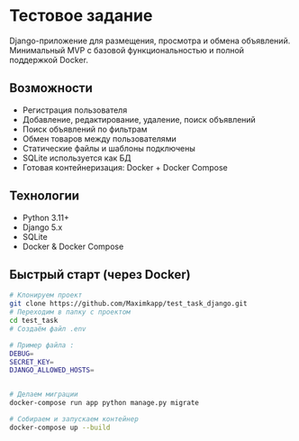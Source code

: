 # Тестовое задание

Django-приложение для размещения, просмотра и обмена объявлений. Минимальный MVP с базовой функциональностью и полной поддержкой Docker.

##  Возможности
- Регистрация пользователя
- Добавление, редактирование, удаление, поиск объявлений
- Поиск объявлений по фильтрам
- Обмен товаров между пользователями
- Статические файлы и шаблоны подключены
- SQLite используется как БД
- Готовая контейнеризация: Docker + Docker Compose

## Технологии

- Python 3.11+
- Django 5.x
- SQLite
- Docker & Docker Compose

## Быстрый старт (через Docker)

```bash
# Клонируем проект
git clone https://github.com/Maximkapp/test_task_django.git
# Переходим в папку с проектом
cd test_task
# Создаём файл .env

# Пример файла :
DEBUG=
SECRET_KEY=
DJANGO_ALLOWED_HOSTS=


# Делаем миграции
docker-compose run app python manage.py migrate

# Собираем и запускаем контейнер
docker-compose up --build
